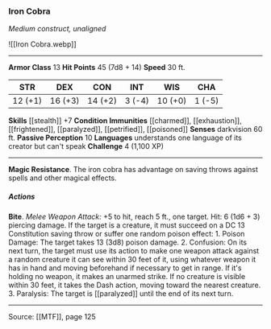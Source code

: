 ### Iron Cobra
_Medium construct, unaligned_

![[Iron Cobra.webp]]




---

**Armor Class** 13
**Hit Points** 45 (7d8 + 14)
**Speed** 30 ft.

| STR     | DEX     | CON     | INT     | WIS     | CHA     |
|---------|---------|---------|---------|---------|---------|
| 12 (+1) | 16 (+3) | 14 (+2) | 3 (-4) | 10 (+0) | 1 (-5) |

**Skills** [[stealth]] +7
**Condition Immunities** [[charmed]], [[exhaustion]], [[frightened]], [[paralyzed]], [[petrified]], [[poisoned]]
**Senses** darkvision 60 ft.
**Passive Perception** 10
**Languages** understands one language of its creator but can't speak
**Challenge** 4 (1,100 XP)

---

**Magic Resistance**. The iron cobra has advantage on saving throws against spells and other magical effects.

##### Actions
**Bite**. _Melee Weapon Attack:_ +5 to hit, reach 5 ft., one target. Hit: 6 (1d6 + 3) piercing damage. If the target is a creature, it must succeed on a DC 13 Constitution saving throw or suffer one random poison effect: 1. Poison Damage: The target takes 13 (3d8) poison damage. 2. Confusion: On its next turn, the target must use its action to make one weapon attack against a random creature it can see within 30 feet of it, using whatever weapon it has in hand and moving beforehand if necessary to get in range. If it's holding no weapon, it makes an unarmed strike. If no creature is visible within 30 feet, it takes the Dash action, moving toward the nearest creature. 3. Paralysis: The target is [[paralyzed]] until the end of its next turn.


---

Source: [[MTF]], page 125